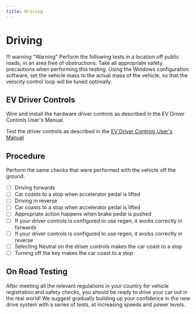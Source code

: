 ```yaml
---
title: Driving
---
```


# Driving

!!! warning "Warning"
    Perform the following tests in a location off public roads, in an area free of obstructions.  Take all appropriate safety precautions when performing this testing. Using the Windows configuration software, set the vehicle mass to the actual mass of the vehicle, so that the velocity control loop will be tuned optimally.

## EV Driver Controls 

Wire and install the hardware driver controls as described in the EV Driver Controls User's Manual.

Test the driver controls as described in the [EV Driver Controls User's Manual](../../../Driver_Control/User_Manual/index.md)

## Procedure 

Perform the same checks that were performed with the vehicle off the ground.

- [ ] Driving forwards
- [ ] Car coasts to a stop when accelerator pedal is lifted
- [ ] Driving in reverse
- [ ] Car coasts to a stop when accelerator pedal is lifted
- [ ] Appropriate action happens when brake pedal is pushed
- [ ] If your driver controls is configured to use regen, it works correctly in forwards
- [ ] If your driver controls is configured to use regen, it works correctly in reverse
- [ ] Selecting Neutral on the driver controls makes the car coast to a stop
- [ ] Turning off the key makes the car coast to a stop

## On Road Testing

After meeting all the relevant regulations in your country for vehicle registration and safety checks, you should be ready to drive your car out in the real world!  We suggest gradually building up your confidence in the new drive system with a series of tests, at increasing speeds and power levels.  
